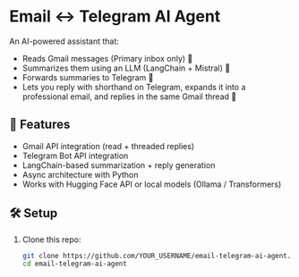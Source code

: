 # Email ↔ Telegram AI Agent

An AI-powered assistant that:
- Reads Gmail messages (Primary inbox only) 📧
- Summarizes them using an LLM (LangChain + Mistral) 🤖
- Forwards summaries to Telegram 📲
- Lets you reply with shorthand on Telegram, expands it into a professional email, and replies in the same Gmail thread 🔄

## 🚀 Features
- Gmail API integration (read + threaded replies)
- Telegram Bot API integration
- LangChain-based summarization + reply generation
- Async architecture with Python
- Works with Hugging Face API or local models (Ollama / Transformers)

## 🛠 Setup
1. Clone this repo:
   ```bash
   git clone https://github.com/YOUR_USERNAME/email-telegram-ai-agent.git
   cd email-telegram-ai-agent
